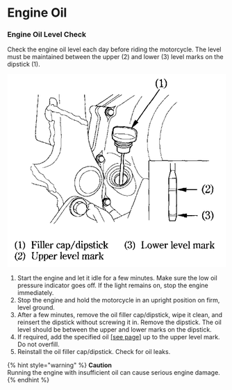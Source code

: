 # Engine Oil

### Engine Oil Level Check

Check the engine oil level each day before riding the motorcycle. The level must be maintained between the upper \(2\) and lower \(3\) level marks on the dipstick \(1\).

![](../../.gitbook/assets/owners-016.png)

1. Start the engine and let it idle for a few minutes. Make sure the low oil pressure indicator goes off. If the light remains on, stop the engine immediately.
2. Stop the engine and hold the motorcycle in an upright position on firm, level ground.
3. After a few minutes, remove the oil filler cap/dipstick, wipe it clean, and reinsert the dipstick without screwing it in. Remove the dipstick. The oil level should be between the upper and lower marks on the dipstick.
4. If required, add the specified oil [\[see page\]](https://xl400v.gitbook.io/honda-transalp/owners-manual/07/07) up to the upper level mark. Do not overfill.
5. Reinstall the oil filler cap/dipstick. Check for oil leaks.

{% hint style="warning" %}
**Caution**  
Running the engine with insufficient oil can cause serious engine damage.
{% endhint %}

